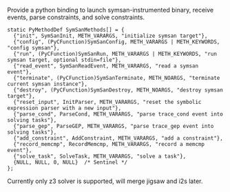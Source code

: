 Provide a python binding to launch symsan-instrumented binary, receive events, parse constraints, and solve constraints.

```
static PyMethodDef SymSanMethods[] = {
  {"init", SymSanInit, METH_VARARGS, "initialize symsan target"},
  {"config", (PyCFunction)SymSanConfig, METH_VARARGS | METH_KEYWORDS, "config symsan"},
  {"run", (PyCFunction)SymSanRun, METH_VARARGS | METH_KEYWORDS, "run symsan target, optional stdin=file"},
  {"read_event", SymSanReadEvent, METH_VARARGS, "read a symsan event"},
  {"terminate", (PyCFunction)SymSanTerminate, METH_NOARGS, "terminate current symsan instance"},
  {"destroy", (PyCFunction)SymSanDestroy, METH_NOARGS, "destroy symsan target"},
  {"reset_input", InitParser, METH_VARARGS, "reset the symbolic expression parser with a new input"},
  {"parse_cond", ParseCond, METH_VARARGS, "parse trace_cond event into solving tasks"},
  {"parse_gep", ParseGEP, METH_VARARGS, "parse trace_gep event into solving tasks"},
  {"add_constraint", AddConstraint, METH_VARARGS, "add a constraint"},
  {"record_memcmp", RecordMemcmp, METH_VARARGS, "record a memcmp event"},
  {"solve_task", SolveTask, METH_VARARGS, "solve a task"},
  {NULL, NULL, 0, NULL}  /* Sentinel */
};
```

Currently only z3 solver is supported, will merge jigsaw and i2s later.
